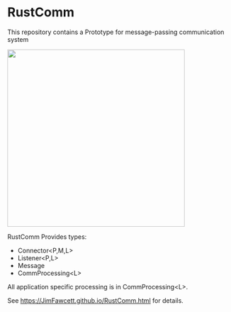 # RustComm

This repository contains a Prototype for message-passing communication system  

<img src="https://JimFawcett.github.io/Pictures/RustCommConcept.jpg " width="400" />

RustComm Provides types:
- Connector&lt;P,M,L&gt;
- Listener&lt;P,L&gt;
- Message
- CommProcessing&lt;L&gt;

All application specific processing is in CommProcessing&lt;L&gt;.

See https://JimFawcett.github.io/RustComm.html for details.
